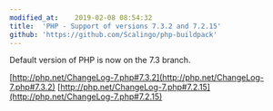 ```yaml
---
modified_at:	2019-02-08 08:54:32
title:	'PHP - Support of versions 7.3.2 and 7.2.15'
github: 'https://github.com/Scalingo/php-buildpack'
---
```


Default version of PHP is now on the 7.3 branch.

[http://php.net/ChangeLog-7.php#7.3.2](http://php.net/ChangeLog-7.php#7.3.2)
[http://php.net/ChangeLog-7.php#7.2.15](http://php.net/ChangeLog-7.php#7.2.15)
